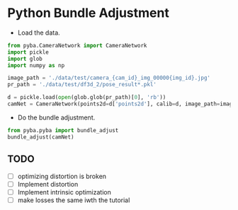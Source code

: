 # Python Bundle Adjustment

- Load the data.
```python
from pyba.CameraNetwork import CameraNetwork
import pickle
import glob
import numpy as np

image_path = './data/test/camera_{cam_id}_img_00000{img_id}.jpg'
pr_path = './data/test/df3d_2/pose_result*.pkl'

d = pickle.load(open(glob.glob(pr_path)[0], 'rb'))
camNet = CameraNetwork(points2d=d['points2d'], calib=d, image_path=image_path)
```

- Do the bundle adjustment.

```python
from pyba.pyba import bundle_adjust 
bundle_adjust(camNet)
```

## TODO 
- [ ] optimizing distortion is broken
- [ ] Implement distortion
- [ ] Implement intrinsic optimization
- [ ] make losses the same iwth the tutorial